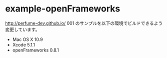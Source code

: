 example-openFrameworks
======================

http://perfume-dev.github.io/ 
001
のサンプルを以下の環境でビルドできるよう変更しています。

+ Mac OS X 10.9
+ Xcode 5.1.1
+ openFrameworks 0.8.1
